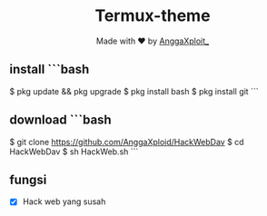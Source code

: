 <h1 align="center">
 Termux-theme 
</h1> 
</div> 
<p align="center"> Made with ❤️ by <a href="https://github.com/AnggaXploid">AnggaXploit_</a> 
</p> 
<p align="center">

## install ```bash
$ pkg update && pkg upgrade 
$ pkg install bash
$ pkg install git ``` 


## download ```bash 
$ git clone https://github.com/AnggaXploid/HackWebDav 
$ cd HackWebDav 
$ sh HackWeb.sh ```

## fungsi 
- [x] Hack web yang susah
